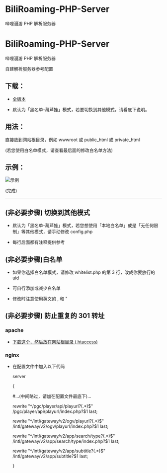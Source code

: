 # BiliRoaming-PHP-Server
哔哩漫游 PHP 解析服务器
# BiliRoaming-PHP-Server
哔哩漫游 PHP 解析服务器


自建解析服务器参考配置

## 下载：

* [全版本](https://github.com/david082321/BiliRoaming-PHP-Server/raw/main/Server_v2.1.zip)

* 默认为「黑名单-葫芦娃」模式，若要切换到其他模式，请看底下说明。


## 用法：

直接放到网站根目录，例如 wwwroot 或 public_html 或 private_html

(若您使用白名单模式，请查看最后面的修改白名单方法)

## 示例：

![示例](https://i.loli.net/2021/01/10/VwJ5D1GoRBbyfmq.jpg)


(完成)

------

## (非必要步骤) 切换到其他模式

* 默认为「黑名单-葫芦娃」模式，若您想使用「本地白名单」或是「无任何限制」等其他模式，请手动修改 config.php

* 每行后面都有注释提供参考

## (非必要步骤)白名单

* 如果你选择白名单模式，请修改 whitelist.php 的第 3 行，改成你要放行的 uid

* 可自行添加或减少白名单

* 修改时注意使用英文的 , 和 "

## (非必要步骤) 防止重复的 301 转址

### apache

* [下载这个，然后放在网站根目录 (.htaccess) ](https://github.com/david082321/BiliRoaming-PHP-Server/blob/main/.htaccess)

### nginx

* 在配置文件中加入以下代码

	server
  
	{
  
	#...(中间略过，请加在配置文件最底下)...
  
	rewrite "^/pgc/player/api/playurl?(.*)$" /pgc/player/api/playurl/index.php?$1 last;
  
	rewrite "^/intl/gateway/v2/ogv/playurl?(.*)$" /intl/gateway/v2/ogv/playurl/index.php?$1 last;
  
	rewrite "^/intl/gateway/v2/app/search/type?(.*)$" /intl/gateway/v2/app/search/type/index.php?$1 last;
  
	rewrite "^/intl/gateway/v2/app/subtitle?(.*)$" /intl/gateway/v2/app/subtitle?$1 last;
  
	}


